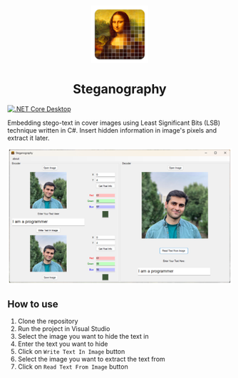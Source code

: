 <p align="center"><img src="Resources\icon.png" width="128" alt="Laravel Logo"></p>
<h1 align="center">Steganography</h1>

[![.NET Core Desktop](https://github.com/SajjadAemmi/Steganography/actions/workflows/dotnet-desktop.yml/badge.svg)](https://github.com/SajjadAemmi/Steganography/actions/workflows/dotnet-desktop.yml)

Embedding stego-text in cover images using Least Significant Bits (LSB) technique written in C#. Insert hidden information in image's pixels and extract it later.

![screenshot](Resources\screenshot.png)


## How to use

1. Clone the repository
2. Run the project in Visual Studio
3. Select the image you want to hide the text in
4. Enter the text you want to hide
5. Click on `Write Text In Image` button
6. Select the image you want to extract the text from
7. Click on `Read Text From Image` button
